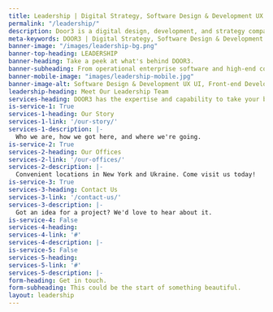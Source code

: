 ```yaml
---
title: Leadership | Digital Strategy, Software Design & Development UX UI, Front-end Development
permalink: "/leadership/"
description: Door3 is a digital design, development, and strategy company that solves problems by combining the in-depth knowledge of our clients with our award-winning designers, elite developers and comprehensive strategists.
meta-keywords: DOOR3 | Digital Strategy, Software Design & Development UX UI, Front-end Development
banner-image: "/images/leadership-bg.png"
banner-top-heading: LEADERSHIP
banner-heading: Take a peek at what's behind DOOR3.
banner-subheading: From operational enterprise software and high-end complex websites to multifunctional intranets, mobile applications and highly innovative pure-play digital platforms, we make custom software applications built to fit perfectly and that can transform your business.
banner-mobile-image: "images/leadership-mobile.jpg"
banner-image-alt: Software Design & Development UX UI, Front-end Development
leadership-heading: Meet Our Leadership Team
services-heading: DOOR3 has the expertise and capability to take your business to the next level.
is-service-1: True
services-1-heading: Our Story
services-1-link: '/our-story/'
services-1-description: |-
  Who we are, how we got here, and where we're going.
is-service-2: True
services-2-heading: Our Offices
services-2-link: '/our-offices/'
services-2-description: |-
  Convenient locations in New York and Ukraine. Come visit us today!
is-service-3: True
services-3-heading: Contact Us
services-3-link: '/contact-us/'
services-3-description: |-
  Got an idea for a project? We'd love to hear about it.
is-service-4: False
services-4-heading: 
services-4-link: '#'
services-4-description: |-
is-service-5: False
services-5-heading: 
services-5-link: '#'
services-5-description: |-
form-heading: Get in touch.
form-subheading: This could be the start of something beautiful.
layout: leadership
---
```



